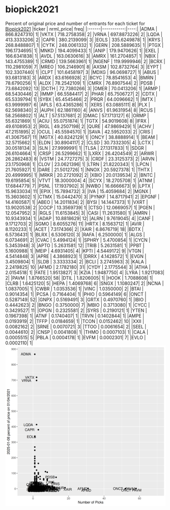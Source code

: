 # biopick2021
Percent of original price and number of entrants for each ticket for [Biopick2021](https://twitter.com/hashtag/Biopick2021)
|ticker |  nrml_price| freq|
|:------|-----------:|----:|
|ADMA   | 866.8247310|    1|
|VKTX   | 718.2758358|    2|
|VRNA   | 697.8873226|    2|
|LQDA   | 413.3333206|    2|
|CAPR   | 380.2139099|    3|
|EOLS   | 335.6249878|    1|
|KRYS   | 268.8488807|    1|
|CYTK   | 248.0061332|    1|
|GERN   | 208.5889635|    1|
|PTGX   | 196.1734695|    1|
|MNKD   | 194.4099433|    1|
|ANIP   | 179.9470626|    1|
|EXEL   | 166.6341838|    1|
|AVDL   | 163.0630616|    3|
|AMRX   | 161.2704857|    1|
|NBIX   | 143.4755389|    1|
|CRMD   | 139.5663961|    1|
|NGENF  | 119.9999946|    2|
|BCRX   | 110.2981059|    7|
|MREO   | 106.2146901|    8|
|AXSM   | 102.8732764|    3|
|EYPT   | 102.3307440|    1|
|CLPT   | 101.6458197|    3|
|MDXG   |  96.0698727|    1|
|ABUS   |  93.6813183|    3|
|ARDX   |  83.6166928|    2|
|BCYC   |  78.8541653|    4|
|BMRN   |  78.6790256|    1|
|ALDX   |  78.2542109|    1|
|CMRX   |  76.8907544|    2|
|PDSB   |  73.6842092|   13|
|DCTH   |  72.7380266|    3|
|OMER   |  70.0413206|    1|
|ARMP   |  68.5430446|    2|
|IMMP   |  66.5584417|    2|
|PHAR   |  65.7506727|    2|
|CDTX   |  65.5339794|    1|
|SYBX   |  65.4545466|    2|
|PRQR   |  64.0096662|    1|
|IMTX   |  63.9999997|    6|
|APLS   |  63.4365286|    1|
|XERS   |  63.0885111|    8|
|PLX    |  62.5698340|    2|
|AUPH   |  62.1861160|    4|
|ANVS   |  61.9631954|    8|
|RCUS   |  58.2568802|    1|
|ALT    |  57.5137681|    2|
|DMAC   |  57.1713127|    6|
|ORMP   |  55.6321869|    1|
|ACIU   |  55.0751874|    1|
|TGTX   |  54.9019608|    8|
|IFRX   |  49.6108953|    2|
|RIGL   |  49.2507198|    2|
|QURE   |  47.9869429|    1|
|ACHV   |  47.2151895|    2|
|OCUL   |  45.5594570|    1|
|SAVA   |  42.5952033|    2|
|CRIS   |  41.3067567|   11|
|MGTX   |  40.8242129|    1|
|ONCY   |  38.8888914|    1|
|BEAM   |  32.5715662|    1|
|ELDN   |  30.8904117|    2|
|CLSD   |  30.7332305|    4|
|LCTX   |  30.0518134|    3|
|SLN    |  27.9999991|    1|
|TLSA   |  27.1317833|    1|
|SDGR   |  26.6104664|    1|
|CRSP   |  26.5299662|    1|
|LXRX   |  26.4204549|    2|
|ARWR   |  26.2862483|    8|
|VSTM   |  24.7727275|    3|
|CRDF   |  23.3125373|    2|
|ARVN   |  23.1750968|    1|
|CLOV   |  23.0621396|    1|
|LTRN   |  21.8220343|    1|
|LPCN   |  21.7605927|    1|
|DARE   |  21.5012726|    1|
|NNOX   |  20.5927378|    1|
|THTX   |  20.4999995|    1|
|MRKR   |  20.2721092|    2|
|XBIO   |  20.0139534|    2|
|BNTC   |  19.6195854|    5|
|VTVT   |  18.3000004|    4|
|SCYX   |  18.2705708|    1|
|ATNM   |  17.6844779|    7|
|PSNL   |  17.1937902|    3|
|NWBO   |  16.6666673|    9|
|LPTX   |  15.9633034|   11|
|EPIX   |  15.7894732|    3|
|IVA    |  15.4059684|    2|
|MGNX   |  15.3603602|    1|
|CTMX   |  15.0442470|    3|
|PYNKF  |  14.8717941|    2|
|EPGNF  |  14.4160587|    1|
|ABEO   |  14.2011834|    2|
|BYSI   |  14.1447373|    1|
|VXRT   |  13.9020538|    2|
|COCP   |  13.3569739|    1|
|CTSO   |  12.0669057|    1|
|PGEN   |  12.0547952|    3|
|RGLS   |  11.6153845|    3|
|CASI   |  11.2631580|    1|
|AMRN   |  10.9343934|    1|
|ADAP   |  10.8818629|   12|
|ALRN   |   9.7619045|    4|
|CANF   |   9.1712703|    2|
|SGMO   |   8.6055276|   11|
|HRTX   |   8.1563712|    1|
|AVIR   |   8.1120233|    1|
|ACET   |   7.3174366|    2|
|XAIR   |   6.8676719|   18|
|BDTX   |   6.5736431|    1|
|BLRX   |   6.5306120|    3|
|RAFA   |   6.2500000|    1|
|ALGS   |   6.0734691|    2|
|CVAC   |   5.4994124|    1|
|SPHRY  |   5.4700854|    1|
|CYCN   |   5.3453948|    3|
|APTO   |   5.2631581|   12|
|TRIB   |   5.2631581|    1|
|PPBT   |   5.1600988|    1|
|MEIP   |   4.6931405|    4|
|KPTI   |   4.5449172|    9|
|VTGN   |   4.5414848|    3|
|APRE   |   4.3868923|    1|
|DRRX   |   4.1428572|    1|
|EVGN   |   3.4509804|    1|
|SLDB   |   3.3333334|    2|
|BCLI   |   3.2745963|    3|
|KALA   |   2.2419825|   10|
|AFMD   |   2.1782180|   31|
|CYDY   |   2.1775544|    3|
|ATHA   |   2.0154518|    1|
|FATE   |   1.9513827|    3|
|KZIA   |   1.9487750|    4|
|LYRA   |   1.9217083|    2|
|PAVM   |   1.8766520|   58|
|DTIL   |   1.8206005|    1|
|HOOK   |   1.7088608|    1|
|CLRB   |   1.6425120|    5|
|HEPA   |   1.4069768|    6|
|SNGX   |   1.1080247|    2|
|NCNA   |   1.0837005|    1|
|CWBR   |   1.0353536|    1|
|VINC   |   1.0350000|    2|
|BTAI   |   0.9014354|    1|
|PCSA   |   0.7164404|    1|
|PHIO   |   0.5964149|    6|
|ONCT   |   0.5287149|   52|
|GNPX   |   0.5169491|    3|
|GRTX   |   0.4970760|    1|
|IBIO   |   0.4442623|    2|
|BNGO   |   0.3750000|    7|
|MBIO   |   0.3713080|    1|
|CYCC   |   0.3429527|   11|
|OPGN   |   0.2325581|    2|
|SYRS   |   0.2190121|    1|
|YTEN   |   0.1967398|    1|
|ATNF   |   0.1740407|    1|
|TRVN   |   0.1402844|    1|
|AMPE   |   0.0193919|    2|
|TFFP   |   0.0184659|    1|
|TCON   |   0.0152462|   10|
|XXII   |   0.0082162|    2|
|SRNE   |   0.0070721|    3|
|TTOO   |   0.0061654|    2|
|SEEL   |   0.0044610|    2|
|CNSP   |   0.0041808|    1|
|THMO   |   0.0007103|    1|
|CALA   |   0.0005515|    5|
|PBLA   |   0.0004178|    1|
|EVFM   |   0.0002301|    7|
|EVLO   |   0.0002110|    1|
![retvspicks](biopicks.png?raw=true)
